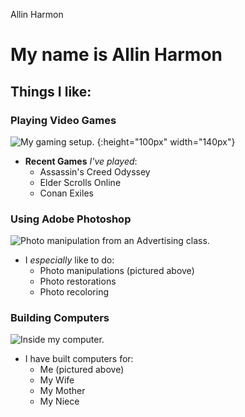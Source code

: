 Allin Harmon

<!-- # week1
Week 1 GitHub assignment -->



<!-- Week 1 Markdown assignment -->

# My name is Allin Harmon

## Things I like:
### Playing Video Games

![My gaming setup.](https://i.ibb.co/YcXN8bj/gaming-setup.jpg "My Gaming Setup.") {:height="100px" width="140px"}

* __Recent Games__ _I've played_:
  * Assassin's Creed Odyssey
  * Elder Scrolls Online
  * Conan Exiles

### Using Adobe Photoshop

![Photo manipulation from an Advertising class.](https://i.ibb.co/Sry1QzV/car-wrap-photoshop.jpg "A Photo Manipulation")

* I _especially_ like to do:
  * Photo manipulations (pictured above)
  * Photo restorations
  * Photo recoloring

### Building Computers

![Inside my computer.](https://i.ibb.co/WVnHPpJ/computer-guts.jpg "Computer guts")

* I have built computers for:
  * Me (pictured above)
  * My Wife
  * My Mother
  * My Niece